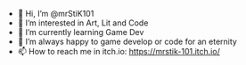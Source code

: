 - 👋 Hi, I’m @mrStiK101
- 👀 I’m interested in Art, Lit and Code
- 🌱 I’m currently learning Game Dev
- 💞️ I’m always happy to game develop or code for an eternity
- 📫 How to reach me in itch.io: https://mrstik-101.itch.io/

<!---
mrStiK101/mrStiK101 is a ✨ special ✨ repository because its `README.md` (this file) appears on your GitHub profile.
You can click the Preview link to take a look at your changes.
--->
